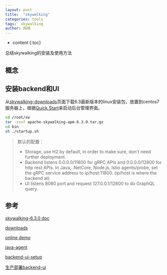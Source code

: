 ```yaml
---
layout: post
title:  "skywalking"
categories: tools
tags:  skywalking
author: 网络
---
```


* content
{:toc}

总结skywalking的安装及使用方法







## 概念

## 安装backend和UI

从[skywalking-downloads](http://skywalking.apache.org/downloads/)页面下载6.3最新版本的linux安装包，放置到centos7服务器上，根据[Quick Start](https://github.com/apache/skywalking/blob/v6.3.0/docs/en/setup/backend/backend-ui-setup.md)来启动后台管理界面。

```bash
cd /root/sw
tar -zxvf apache-skywalking-apm-6.3.0.tar.gz
cd bin
sh ./startup.sh
```

> 默认的配置：
> * Storage, use H2 by default, in order to make sure, don't need further deployment.
> * Backend listens 0.0.0.0/11800 for gRPC APIs and 0.0.0.0/12800 for http rest APIs. In Java, .NetCore, Node.js, Istio agents/probe, set the gRPC service address to ip/host:11800. (ip/host is where the backend at)
> * UI listens 8080 port and request 127.0.0.1/12800 to do GraphQL query.

## 参考

[skywalking-6.3.0 doc](https://github.com/apache/skywalking/blob/v6.3.0/docs/README.md)

[downloads](http://skywalking.apache.org/downloads/)

[online demo](http://122.112.182.72:8080/)

[java-agent](https://github.com/apache/skywalking/blob/v6.3.0/docs/en/setup/service-agent/java-agent/README.md)

[backend-ui-setup](https://github.com/apache/skywalking/blob/v6.3.0/docs/en/setup/backend/backend-ui-setup.md)

[生产部署backend-ui](https://github.com/apache/skywalking/blob/v6.3.0/docs/en/setup/backend/backend-ui-setup.md#deploy-backend-and-ui)
